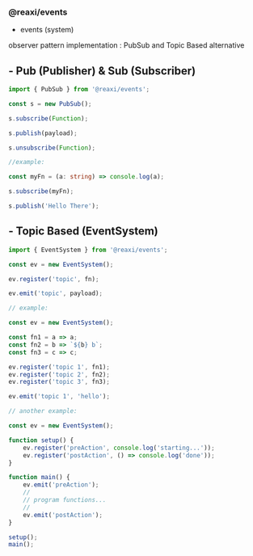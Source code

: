 ### @reaxi/events

-   events (system)

observer pattern implementation : PubSub and Topic Based alternative

## - Pub (Publisher) & Sub (Subscriber)

```ts
import { PubSub } from '@reaxi/events';

const s = new PubSub();

s.subscribe(Function);

s.publish(payload);

s.unsubscribe(Function);

//example:

const myFn = (a: string) => console.log(a);

s.subscribe(myFn);

s.publish('Hello There');
```

## - Topic Based (EventSystem)

```ts
import { EventSystem } from '@reaxi/events';

const ev = new EventSystem();

ev.register('topic', fn);

ev.emit('topic', payload);

// example:

const ev = new EventSystem();

const fn1 = a => a;
const fn2 = b => `${b} b`;
const fn3 = c => c;

ev.register('topic 1', fn1);
ev.register('topic 2', fn2);
ev.register('topic 3', fn3);

ev.emit('topic 1', 'hello');

// another example:

const ev = new EventSystem();

function setup() {
    ev.register('preAction', console.log('starting...'));
    ev.register('postAction', () => console.log('done'));
}

function main() {
    ev.emit('preAction');
    //
    // program functions...
    //
    ev.emit('postAction');
}

setup();
main();
```
